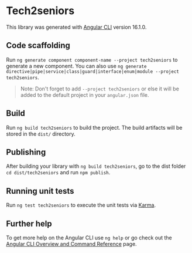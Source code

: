 # Tech2seniors

This library was generated with [Angular CLI](https://github.com/angular/angular-cli) version 16.1.0.

## Code scaffolding

Run `ng generate component component-name --project tech2seniors` to generate a new component. You can also use `ng generate directive|pipe|service|class|guard|interface|enum|module --project tech2seniors`.
> Note: Don't forget to add `--project tech2seniors` or else it will be added to the default project in your `angular.json` file. 

## Build

Run `ng build tech2seniors` to build the project. The build artifacts will be stored in the `dist/` directory.

## Publishing

After building your library with `ng build tech2seniors`, go to the dist folder `cd dist/tech2seniors` and run `npm publish`.

## Running unit tests

Run `ng test tech2seniors` to execute the unit tests via [Karma](https://karma-runner.github.io).

## Further help

To get more help on the Angular CLI use `ng help` or go check out the [Angular CLI Overview and Command Reference](https://angular.io/cli) page.
